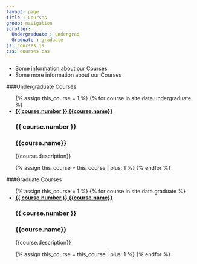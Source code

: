 ```yaml
---
layout: page
title : Courses
group: navigation
scroller:
  Undergraduate : undergrad
  Graduate : graduate
js: courses.js
css: courses.css
---
```

<ul id="courses-slider">
  <li>Some information about our Courses</li>
  <li>Some more information about our Courses</li>
</ul>

<a class="anchor" name="undergrad"> </a>

###Undergraduate Courses
<ul class="undergraduate-course course-list">
{% assign this_course = 1 %}
{% for course in site.data.undergraduate %}
  <li>
	<a class="course-link" rel="underg-courses" href="#ug-course-{{this_course}}">
	<div class="course-box">
  		<h4 style="display:inline">{{ course.number }} </h4> <h4 style="display:inline" class="course-name"> {{course.name}}</h4>
  	</div>
  	</a>
  	<div id="ug-course-{{this_course}}" class="course-box-expand">
  		<h3>{{ course.number }} </h3><h3 >{{course.name}}</h3>
  		<p>{{course.description}}</p>
  	</div>
  </li>
  {% assign this_course = this_course | plus: 1 %}
{% endfor %}
</ul>



<a class="anchor" name="graduate"> </a>
###Graduate Courses
<ul class="graduate-course course-list">
{% assign this_course = 1 %}
{% for course in site.data.graduate %}
  <li>
	<a class="course-link" rel="grad-courses" href="#grad-course-{{this_course}}">
	<div class="course-box">
  		<h4 style="display:inline">{{ course.number }}</h4><h4 style="display:inline" class="course-name"> {{course.name}}</h4>
  	</div>
  	</a>
  	<div id="grad-course-{{this_course}}" class="course-box-expand">
  		<h3>{{ course.number }}</h3> <h3>{{course.name}}</h3>
  		<p>{{course.description}}</p>
  	</div>
  </li>
  {% assign this_course = this_course | plus: 1 %}
{% endfor %}
</ul>
